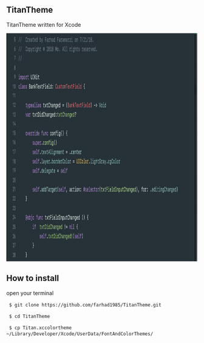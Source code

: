 ## TitanTheme

 TitanTheme written for Xcode
 
 <img src="https://github.com/farhad1985/TitanTheme/blob/master/titan.png"  height="600" width="1080" />
 
 ## How to install
 
 open your terminal
 
```
 $ git clone https://github.com/farhad1985/TitanTheme.git
```

```
 $ cd TitanTheme
```
```
 $ cp Titan.xccolortheme ~/Library/Developer/Xcode/UserData/FontAndColorThemes/  
```
